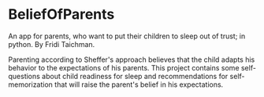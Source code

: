 # BeliefOfParents

An app for parents, who want to put their children to sleep out of trust; in python. By Fridi Taichman.

Parenting according to Sheffer's approach believes that the child adapts his behavior to the expectations of his parents. 
This project contains some self-questions about child readiness for sleep and recommendations for self-memorization that will raise the parent's belief in his expectations.
